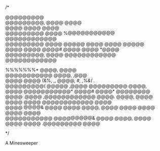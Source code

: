 /*
                                                                                                    
@@@@@@@@@                                                  
@@@@@@@@@,  @@@@                           @@@@                                                  
@@@@        @@@@                           @@@@                                                  
@@@@@@@@@   @@@@   %@@@@@@@@@@@    @@@@@@@@@@@@                                                  
@@@@@@@@@   @@@@  @@@@@    @@@@   @@@@    @@@@@                                                  
@@@@        @@@@  @@@@#    @@@@   @@@@    *@@@@                                                  
@@@@@@@@@,  @@@@   @@@@@@@@@@@@    @@@@@@@@@@@@                                                  
                                                                                                 
                                                                                                 
                                                                                                 
%%%%%%%*                               @@@@,  @@@@                                               
@@@@@@@@@@@                            @@@@,  ,@@@                                               
@@@@   @@@@        (&%,             ,, @@@@,               *#,         ,%&(             .*       
@@@@@@@@@(     @@@@@ ,@@@@   @@@@@@@@@ @@@@,  @@@@   @@@@@@@@@@@*   @@@@# @@@@*   @@@@@@@@       
@@@@   .@@@@  ,@@@@@@@@@@@@  @@@@.     @@@@,  @@@@   @@@@    @@@@  @@@@@@@@@@@@   @@@@           
@@@@    @@@@&  @@@@          @@@@      @@@@,  @@@@   @@@@    @@@@  @@@@           @@@@           
@@@@@@@@@@@     @@@@@@@@@&   @@@@      @@@@,  @@@@   @@@@    @@@@   .@@@@@@@@@    @@@@           
                                                                                                 
                                                                                                 
*/


A Minesweeper
